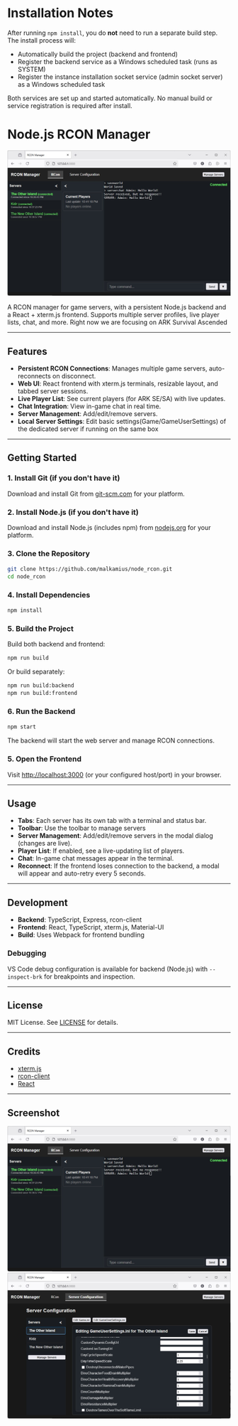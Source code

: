 # Installation Notes

After running `npm install`, you do **not** need to run a separate build step. The install process will:

- Automatically build the project (backend and frontend)
- Register the backend service as a Windows scheduled task (runs as SYSTEM)
- Register the instance installation socket service (admin socket server) as a Windows scheduled task

Both services are set up and started automatically.
No manual build or service registration is required after install.
# Node.js RCON Manager

![Screenshot](screenshot.jpg)

A RCON manager for game servers, with a persistent Node.js backend and a React + xterm.js frontend. Supports multiple server profiles, live player lists, chat, and more.
Right now we are focusing on ARK Survival Ascended

---

## Features

- **Persistent RCON Connections**: Manages multiple game servers, auto-reconnects on disconnect.
- **Web UI**: React frontend with xterm.js terminals, resizable layout, and tabbed server sessions.
- **Live Player List**: See current players (for ARK SE/SA) with live updates.
- **Chat Integration**: View in-game chat in real time.
- **Server Management**: Add/edit/remove servers.
- **Local Server Settings**: Edit basic settings(Game/GameUserSettings) of the dedicated server if running on the same box

---

## Getting Started



### 1. Install Git (if you don't have it)

Download and install Git from [git-scm.com](https://git-scm.com/downloads) for your platform.

### 2. Install Node.js (if you don't have it)

Download and install Node.js (includes npm) from [nodejs.org](https://nodejs.org/en/download/) for your platform.

### 3. Clone the Repository


```sh
git clone https://github.com/malkamius/node_rcon.git
cd node_rcon
```


### 4. Install Dependencies


```sh
npm install
```


### 5. Build the Project

Build both backend and frontend:

```sh
npm run build
```

Or build separately:

```sh
npm run build:backend
npm run build:frontend
```


### 6. Run the Backend

```sh
npm start
```

The backend will start the web server and manage RCON connections.

### 5. Open the Frontend

Visit [http://localhost:3000](http://localhost:3000) (or your configured host/port) in your browser.

---

## Usage

- **Tabs**: Each server has its own tab with a terminal and status bar.
- **Toolbar**: Use the toolbar to manage servers
- **Server Management**: Add/edit/remove servers in the modal dialog (changes are live).
- **Player List**: If enabled, see a live-updating list of players.
- **Chat**: In-game chat messages appear in the terminal.
- **Reconnect**: If the frontend loses connection to the backend, a modal will appear and auto-retry every 5 seconds.

---

## Development

- **Backend**: TypeScript, Express, rcon-client
- **Frontend**: React, TypeScript, xterm.js, Material-UI
- **Build**: Uses Webpack for frontend bundling

### Debugging

VS Code debug configuration is available for backend (Node.js) with `--inspect-brk` for breakpoints and inspection.

---

## License

MIT License. See [LICENSE](LICENSE) for details.

---

## Credits

- [xterm.js](https://xtermjs.org/)
- [rcon-client](https://www.npmjs.com/package/rcon-client)
- [React](https://react.dev/)

---

## Screenshot

![Screenshot](screenshot.jpg)
![Screenshot](screenshot2.jpg)
